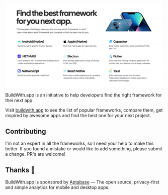 ![](./public/og.png)

BuildWith.app is an initiative to help developers find the right framework for thei next app.

Visit [buildwith.app](https://buildwith.app) to see the list of popular frameworks, compare them, get inspired by awesome apps and find the best one for your next project.

## Contributing

I'm not an expert in all the frameworks, so I need your help to make this better. If you found a mistake or would like to add something, please submit a change. PR's are welcome!

## Thanks 🙏

BuildWith.app is sponsored by [Aptabase](https://aptabase.com) — The open source, privacy-first and simple analytics for mobile and desktop apps.
